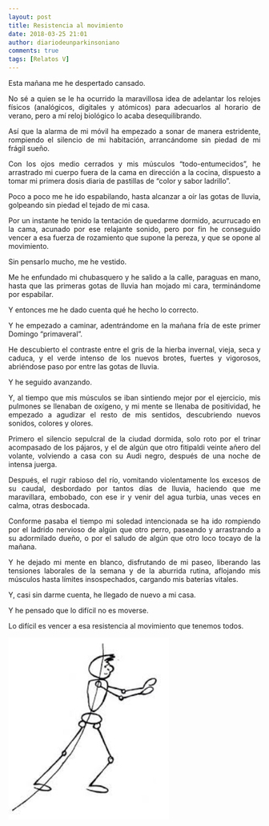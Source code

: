 ```yaml
---
layout: post
title: Resistencia al movimiento
date: 2018-03-25 21:01
author: diariodeunparkinsoniano
comments: true
tags: [Relatos V]
---
```

<p style="text-align:justify;">Esta mañana me he despertado cansado.</p>
<p style="text-align:justify;">No sé a quien se le ha ocurrido la maravillosa idea de adelantar los relojes físicos (analógicos, digitales y atómicos) para adecuarlos al horario de verano, pero a mí reloj biológico lo acaba desequilibrando.</p>
<p style="text-align:justify;">Así que la alarma de mi móvil ha empezado a sonar de manera estridente, rompiendo el silencio de mi habitación, arrancándome sin piedad de mi frágil sueño.</p>
<p style="text-align:justify;">Con los ojos medio cerrados y mis músculos “todo-entumecidos”, he arrastrado mi cuerpo fuera de la cama en dirección a la cocina, dispuesto a tomar mi primera dosis diaria de pastillas de “color y sabor ladrillo”.</p>
<p style="text-align:justify;">Poco a poco me he ido espabilando, hasta alcanzar a oír las gotas de lluvia, golpeando sin piedad el tejado de mi casa.</p>
<p style="text-align:justify;">Por un instante he tenido la tentación de quedarme dormido, acurrucado en la cama, acunado por ese relajante sonido, pero por fin he conseguido vencer a esa fuerza de rozamiento que supone la pereza, y que se opone al movimiento.</p>
<p style="text-align:justify;">Sin pensarlo mucho, me he vestido.</p>
<p style="text-align:justify;">Me he enfundado mi chubasquero y he salido a la calle, paraguas en mano, hasta que las primeras gotas de lluvia han mojado mi cara, terminándome por espabilar.</p>
<p style="text-align:justify;">Y entonces me he dado cuenta qué he hecho lo correcto.</p>
<p style="text-align:justify;">Y he empezado a caminar, adentrándome en la mañana fría de este primer Domingo “primaveral”.</p>
<p style="text-align:justify;">He descubierto el contraste entre el gris de la hierba invernal, vieja, seca y caduca, y el verde intenso de los nuevos brotes, fuertes y vigorosos, abriéndose paso por entre las gotas de lluvia.</p>
<p style="text-align:justify;">Y he seguido avanzando.</p>
<p style="text-align:justify;">Y, al tiempo que mis músculos se iban sintiendo mejor por el ejercicio, mis pulmones se llenaban de oxígeno, y mi mente se llenaba de positividad, he empezado a agudizar el resto de mis sentidos, descubriendo nuevos sonidos, colores y olores.</p>
<p style="text-align:justify;">Primero el silencio sepulcral de la ciudad dormida, solo roto por el trinar acompasado de los pájaros, y el de algún que otro fitipaldi veinte añero del volante, volviendo a casa con su Audi negro, después de una noche de intensa juerga.</p>
<p style="text-align:justify;">Después, el rugir rabioso del río, vomitando violentamente los excesos de su caudal, desbordado por tantos días de lluvia, haciendo que me maravillara, embobado, con ese ir y venir del agua turbia, unas veces en calma, otras desbocada.</p>
<p style="text-align:justify;">Conforme pasaba el tiempo mi soledad intencionada se ha ido rompiendo por el ladrido nervioso de algún que otro perro, paseando y arrastrando a su adormilado dueño, o por el saludo de algún que otro loco tocayo de la mañana.</p>
<p style="text-align:justify;">Y he dejado mi mente en blanco, disfrutando de mi paseo, liberando las tensiones laborales de la semana y de la aburrida rutina, aflojando mis músculos hasta límites insospechados, cargando mis baterías vitales.</p>
<p style="text-align:justify;">Y, casi sin darme cuenta, he llegado de nuevo a mi casa.</p>
<p style="text-align:justify;">Y he pensado que lo difícil no es moverse.</p>
<p style="text-align:justify;">Lo difícil es vencer a esa resistencia al movimiento que tenemos todos.</p>
<p style="text-align:justify;"><img class="img-fluid"  clasXs="  wp-image-622 aligncenter" src="/assets/images/2018/03/images.jpg" alt="images" width="321" height="364" /></p>
&nbsp;
